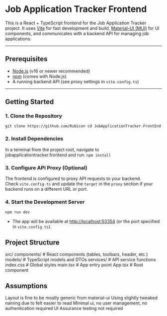 # Job Application Tracker Frontend

This is a React + TypeScript frontend for the Job Application Tracker project. It uses [Vite](https://vitejs.dev/) for fast development and build, [Material-UI (MUI)](https://mui.com/) for UI components, and communicates with a backend API for managing job applications.

---

## Prerequisites

- [Node.js](https://nodejs.org/) (v16 or newer recommended)
- [npm](https://www.npmjs.com/) (comes with Node.js)
- A running backend API (see proxy settings in `vite.config.ts`)

---

## Getting Started

### 1. Clone the Repository
```git clone https://github.com/Rubicen cd JobApplicationTracker.FrontEnd```

### 2. Install Dependencies
In a terminal from the project root, navigate to jobapplicationtracker.frontend and run:
```npm install```
### 3. Configure API Proxy (Optional)

The frontend is configured to proxy API requests to your backend.  
Check `vite.config.ts` and update the `target` in the `proxy` section if your backend runs on a different URL or port.

### 4. Start the Development Server
````npm run dev````
- The app will be available at [http://localhost:53354](http://localhost:53354) (or the port specified in `vite.config.ts`).

## Project Structure
src/ components/    # React components (tables, toolbars, header, etc.) 
models/             # TypeScript models and DTOs 
services/           # API service functions 
index.css           # Global styles 
main.tsx            # App entry point 
App.tsx             # Root component

## Assumptions
Layout is fine to be mostly generic from material-ui
Using slightly tweaked naming due to felt easier to read
Minimal ui, no user management, no authentication required
UI Assurance testing not required